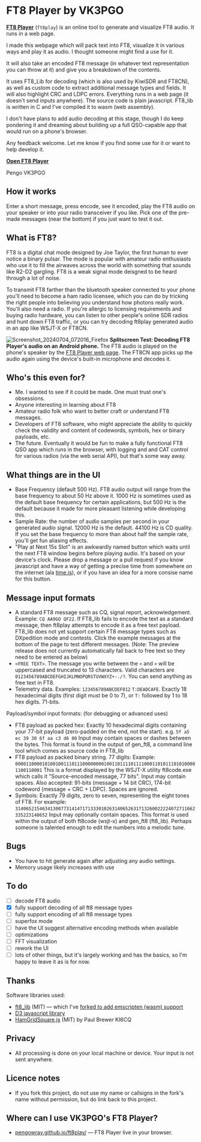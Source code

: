 # FT8 Player by VK3PGO

**[FT8 Player](https://pengowray.github.io/ft8play/)** (`ft8play`) is an online tool to generate and visualize FT8 audio. It runs in a web page.

I made this webpage which will pack text into FT8, visualize it in various ways and play it as audio. I thought someone might find a use for it.

It will also take an encoded FT8 message (in whatever text representation you can throw at it) and give you a breakdown of the contents.

It uses FT8_Lib for decoding (which is also used by KiwiSDR and FT8CN), as well as custom code to extract additional message types and fields. It will also highlight CRC and LDPC errors. Everything runs in a web page (it doesn't send inputs anywhere). The source code is plain javascript. FT8_lib is written in C and I've compiled it to wasm (web assembly).

I don't have plans to add audio decoding at this stage, though I do keep pondering it and dreaming about building up a full QSO-capable app that would run on a phone's browser.

Any feedback welcome. Let me know if you find some use for it or want to help develop it.

**[Open FT8 Player](https://pengowray.github.io/ft8play/)**

Pengo VK3PGO


## How it works

Enter a short message, press encode, see it encoded, play the FT8 audio on your speaker or into your radio transceiver if you like. Pick one of the pre-made messages (near the bottom) if you just want to test it out.

## What is FT8?

FT8 is a digital chat mode designed by Joe Taylor, the first human to ever notice a binary pulsar. The mode is popular with amateur radio enthusiasts who use it to fill the airwaves across the world with something that sounds like R2-D2 gargling. FT8 is a weak signal mode deisgned to be heard through a lot of noise. 

To transmit FT8 farther than the bluetooth speaker connected to your phone you'll need to become a ham radio licensee, which you can do by tricking the right people into believing you understand how photons really work. You'll also need a radio. If you're allergic to licensing requirements and buying radio hardware, you can listen to other people's online SDR radios and hunt down FT8 traffic, or you can try decoding ft8play generated audio in an app like WSJT-X or FT8CN.

![Screenshot_20240704_072016_Firefox](https://github.com/pengowray/ft8play/assets/800133/1796e807-ed9d-46cf-9dc5-476e4973a823)
**Splitscreen Test: Decoding FT8 Player's audio on an Android phone.** The FT8 audio is played on the phone's speaker by the [FT8 Player web page](https://pengowray.github.io/ft8play/). The FT8CN app picks up the audio again using the device's built-in microphone and decodes it.

## Who's this even for?
- Me. I wanted to see if it could be made. One must trust one's obsessions.
- Anyone interesting in learning about FT8
- Amateur radio folk who want to better craft or understand FT8 messages.
- Developers of FT8 software, who might appreciate the ability to quickly check the validity and content of codewords, symbols, hex or binary payloads, etc.
- The future. Eventually it would be fun to make a fully functional FT8 QSO app which runs in the browser, with logging and and CAT control for various radios (via the web serial API), but that's some way away.

## What things are in the UI

- Base Frequency (default 500 Hz). FT8 audio output will range from the base frequency to about 50 Hz above it. 1000 Hz is sometimes used as the default base frequency for certain applications, but 500 Hz is the default because it made for more pleasant listening while developing this.
- Sample Rate: the number of audio samples per second in your generated audio signal. 12000 Hz is the default. 44100 Hz is CD quality. If you set the base frequency to more than about half the sample rate, you'll get fun aliasing effects.
- "Play at Next 15s Slot" is an awkwardly named button which waits until the next FT8 window begins before playing audio. It's based on your device's clock. Please drop a message or a pull request if you know javascript and have a way of getting a precise time from somewhere on the internet (ala [time.is](https://time.is/)), or if you have an idea for a more consise name for this button.

## Message input formats

- A standard FT8 message such as CQ, signal report, acknowledgement. Example: `CQ AA9GO QF22`. If FT8_lib fails to encode the text as a standard message, then ft8play attempts to encode it as a free text payload. FT8_lib does not yet support certain FT8 message types such as DXpedition mode and contests. Click the example messages at the bottom of the page to test different messages. (Note: The preview release does not currently automatically fall back to free text so they need to be entered as below)
- `<FREE TEXT>`. The message you write between the `<` and `>` will be uppercased and truncated to 13 characters. Valid characters are ` 0123456789ABCDEFGHIJKLMNOPQRSTUVWXYZ+-./?`. You can send anything as free text in FT8.
- Telemetry data. Examples: `123456789ABCDEF012` `T:DEADCAFE`. Exactly 18 hexadecimal digits (first digit must be 0 to 7), or `T:` followed by 1 to 18 hex digits. 71-bits.
 
Payload/symbol input formats: (for debugging or advanced uses)
- FT8 payload as packed hex: Exactly 10 hexadecimal digits containing your 77-bit payload (zero-padded on the end, not the start). e.g. `5f a5 ec 39 30 6f aa c3 d6 00` Input may contain spaces or dashes between the bytes. This format is found in the output of gen_ft8, a command line tool which comes as source code in FT8_lib
- FT8 payload as packed binary string. 77 digits: Example: `00001100001010010011101110000000010011011110111100011010111010100001100110001` This is a format displayed by the WSJT-X utility ft8code.exe which calls it "Source-encoded message, 77 bits". Input may contain spaces. Also accepted: 91-bits (message + 14 bit CRC), 174-bit codeword (message + CRC + LDPC). Spaces are ignored.
- Symbols: Exactly 79 digits, zero to seven, representing the eight tones of FT8. For example: `3140652154634130077314147171333010263140652631713260022224072711662335223140652` Input may optionally contain spaces. This format is used within the output of both ft8code (wsjt-x) and gen_ft8 (ft8_lib). Perhaps someone is talented enough to edit the numbers into a melodic tune.

## Bugs
- You have to hit generate again after adjusting any audio settings.
- Memory usage likely increases with use

## To do
- [ ] decode FT8 audio
- [X] fully support decoding of all ft8 message types
- [ ] fully support encoding of all ft8 message types
- [ ] superfox mode
- [ ] have the UI suggest alternative encoding methods when available
- [ ] optimizations
- [ ] FFT visualization
- [ ] rework the UI
- [ ] lots of other things, but it's largely working and has the basics, so I'm happy to leave it as is for now.

## Thanks

Software libraries used:
 - [ft8_lib](https://github.com/kgoba/ft8_lib) (MIT) — which I've [forked to add emscripten (wasm) support](https://github.com/pengowray/ft8_lib/tree/ft8_wasm)
 - [D3 javascript library](https://d3js.org/)
 - [HamGridSquare.js](https://gist.github.com/stephenhouser/4ad8c1878165fc7125cb547431a2bdaa) (MIT) by Paul Brewer KI6CQ

## Privacy
- All processing is done on your local machine or device. Your input is not sent anywhere.

## Licence notes
- If you fork this project, do not use my name or callsigns in the fork's name without permission, but do link back to this project.

## Where can I use VK3PGO's FT8 Player? 
- [pengowray.github.io/ft8play/](https://pengowray.github.io/ft8play/) — FT8 Player live in your browser.
